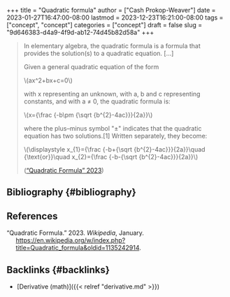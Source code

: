 +++
title = "Quadratic formula"
author = ["Cash Prokop-Weaver"]
date = 2023-01-27T16:47:00-08:00
lastmod = 2023-12-23T16:21:00-08:00
tags = ["concept", "concept"]
categories = ["concept"]
draft = false
slug = "9d646383-d4a9-4f9d-ab12-74d45b82d58a"
+++

> In elementary algebra, the quadratic formula is a formula that provides the solution(s) to a quadratic equation. [...]
>
> Given a general quadratic equation of the form
>
> \\(ax^2+bx+c=0\\)
>
> with x representing an unknown, with a, b and c representing constants, and with a ≠ 0, the quadratic formula is:
>
> \\(x={\frac {-b\pm {\sqrt {b^{2}-4ac}}}{2a}}\\)
>
> where the plus–minus symbol "±" indicates that the quadratic equation has two solutions.[1] Written separately, they become:
>
> \\(\displaystyle x\_{1}={\frac {-b+{\sqrt {b^{2}-4ac}}}{2a}}\quad {\text{or}}\quad x\_{2}={\frac {-b-{\sqrt {b^{2}-4ac}}}{2a}}\\)
>
> (<a href="#citeproc_bib_item_1">“Quadratic Formula” 2023</a>)


## Bibliography {#bibliography}

## References

<style>.csl-entry{text-indent: -1.5em; margin-left: 1.5em;}</style><div class="csl-bib-body">
  <div class="csl-entry"><a id="citeproc_bib_item_1"></a>“Quadratic Formula.” 2023. <i>Wikipedia</i>, January. <a href="https://en.wikipedia.org/w/index.php?title=Quadratic_formula&oldid=1135242914">https://en.wikipedia.org/w/index.php?title=Quadratic_formula&#38;oldid=1135242914</a>.</div>
</div>



## Backlinks {#backlinks}

-   [Derivative (math)]({{< relref "derivative.md" >}})
